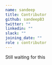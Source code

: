 ```yaml
---
name: sandeep
title: Contributor
github: sandeepB3
twitter: ""
linkedin: ""
slack: ""
joining_date: ""
role : contributor
---
```


Still waiting for this
